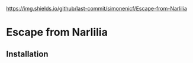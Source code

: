 https://img.shields.io/github/last-commit/simonenicf/Escape-from-Narlilia

# Escape from Narlilia

## Installation


